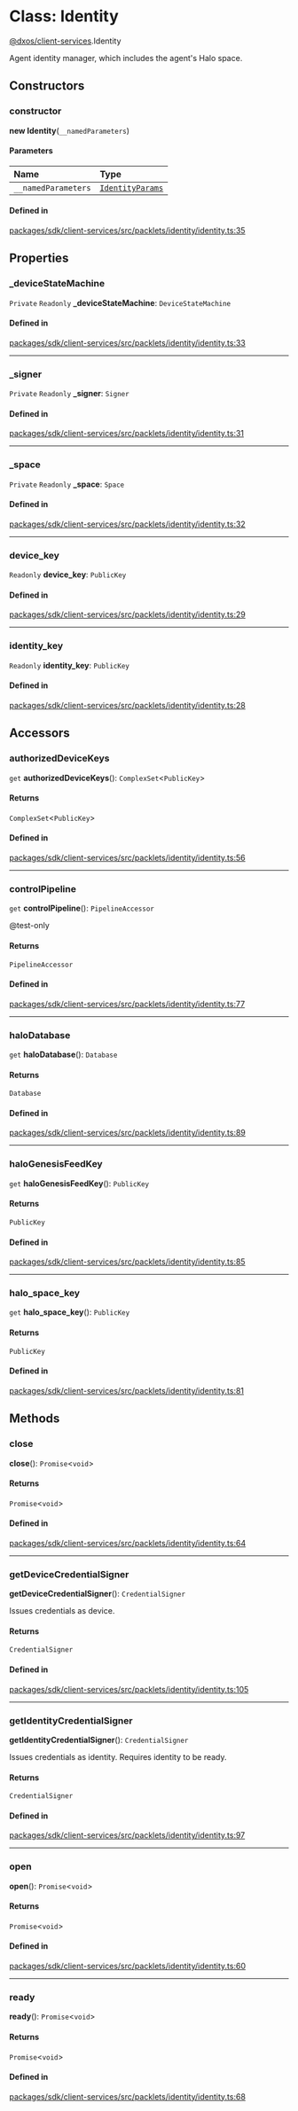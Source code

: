 # Class: Identity

[@dxos/client-services](../modules/dxos_client_services.md).Identity

Agent identity manager, which includes the agent's Halo space.

## Constructors

### constructor

**new Identity**(`__namedParameters`)

#### Parameters

| Name | Type |
| :------ | :------ |
| `__namedParameters` | [`IdentityParams`](../types/dxos_client_services.IdentityParams.md) |

#### Defined in

[packages/sdk/client-services/src/packlets/identity/identity.ts:35](https://github.com/dxos/dxos/blob/main/packages/sdk/client-services/src/packlets/identity/identity.ts#L35)

## Properties

### \_deviceStateMachine

 `Private` `Readonly` **\_deviceStateMachine**: `DeviceStateMachine`

#### Defined in

[packages/sdk/client-services/src/packlets/identity/identity.ts:33](https://github.com/dxos/dxos/blob/main/packages/sdk/client-services/src/packlets/identity/identity.ts#L33)

___

### \_signer

 `Private` `Readonly` **\_signer**: `Signer`

#### Defined in

[packages/sdk/client-services/src/packlets/identity/identity.ts:31](https://github.com/dxos/dxos/blob/main/packages/sdk/client-services/src/packlets/identity/identity.ts#L31)

___

### \_space

 `Private` `Readonly` **\_space**: `Space`

#### Defined in

[packages/sdk/client-services/src/packlets/identity/identity.ts:32](https://github.com/dxos/dxos/blob/main/packages/sdk/client-services/src/packlets/identity/identity.ts#L32)

___

### device_key

 `Readonly` **device_key**: `PublicKey`

#### Defined in

[packages/sdk/client-services/src/packlets/identity/identity.ts:29](https://github.com/dxos/dxos/blob/main/packages/sdk/client-services/src/packlets/identity/identity.ts#L29)

___

### identity_key

 `Readonly` **identity_key**: `PublicKey`

#### Defined in

[packages/sdk/client-services/src/packlets/identity/identity.ts:28](https://github.com/dxos/dxos/blob/main/packages/sdk/client-services/src/packlets/identity/identity.ts#L28)

## Accessors

### authorizedDeviceKeys

`get` **authorizedDeviceKeys**(): `ComplexSet`<`PublicKey`\>

#### Returns

`ComplexSet`<`PublicKey`\>

#### Defined in

[packages/sdk/client-services/src/packlets/identity/identity.ts:56](https://github.com/dxos/dxos/blob/main/packages/sdk/client-services/src/packlets/identity/identity.ts#L56)

___

### controlPipeline

`get` **controlPipeline**(): `PipelineAccessor`

@test-only

#### Returns

`PipelineAccessor`

#### Defined in

[packages/sdk/client-services/src/packlets/identity/identity.ts:77](https://github.com/dxos/dxos/blob/main/packages/sdk/client-services/src/packlets/identity/identity.ts#L77)

___

### haloDatabase

`get` **haloDatabase**(): `Database`

#### Returns

`Database`

#### Defined in

[packages/sdk/client-services/src/packlets/identity/identity.ts:89](https://github.com/dxos/dxos/blob/main/packages/sdk/client-services/src/packlets/identity/identity.ts#L89)

___

### haloGenesisFeedKey

`get` **haloGenesisFeedKey**(): `PublicKey`

#### Returns

`PublicKey`

#### Defined in

[packages/sdk/client-services/src/packlets/identity/identity.ts:85](https://github.com/dxos/dxos/blob/main/packages/sdk/client-services/src/packlets/identity/identity.ts#L85)

___

### halo_space_key

`get` **halo_space_key**(): `PublicKey`

#### Returns

`PublicKey`

#### Defined in

[packages/sdk/client-services/src/packlets/identity/identity.ts:81](https://github.com/dxos/dxos/blob/main/packages/sdk/client-services/src/packlets/identity/identity.ts#L81)

## Methods

### close

**close**(): `Promise`<`void`\>

#### Returns

`Promise`<`void`\>

#### Defined in

[packages/sdk/client-services/src/packlets/identity/identity.ts:64](https://github.com/dxos/dxos/blob/main/packages/sdk/client-services/src/packlets/identity/identity.ts#L64)

___

### getDeviceCredentialSigner

**getDeviceCredentialSigner**(): `CredentialSigner`

Issues credentials as device.

#### Returns

`CredentialSigner`

#### Defined in

[packages/sdk/client-services/src/packlets/identity/identity.ts:105](https://github.com/dxos/dxos/blob/main/packages/sdk/client-services/src/packlets/identity/identity.ts#L105)

___

### getIdentityCredentialSigner

**getIdentityCredentialSigner**(): `CredentialSigner`

Issues credentials as identity.
Requires identity to be ready.

#### Returns

`CredentialSigner`

#### Defined in

[packages/sdk/client-services/src/packlets/identity/identity.ts:97](https://github.com/dxos/dxos/blob/main/packages/sdk/client-services/src/packlets/identity/identity.ts#L97)

___

### open

**open**(): `Promise`<`void`\>

#### Returns

`Promise`<`void`\>

#### Defined in

[packages/sdk/client-services/src/packlets/identity/identity.ts:60](https://github.com/dxos/dxos/blob/main/packages/sdk/client-services/src/packlets/identity/identity.ts#L60)

___

### ready

**ready**(): `Promise`<`void`\>

#### Returns

`Promise`<`void`\>

#### Defined in

[packages/sdk/client-services/src/packlets/identity/identity.ts:68](https://github.com/dxos/dxos/blob/main/packages/sdk/client-services/src/packlets/identity/identity.ts#L68)
